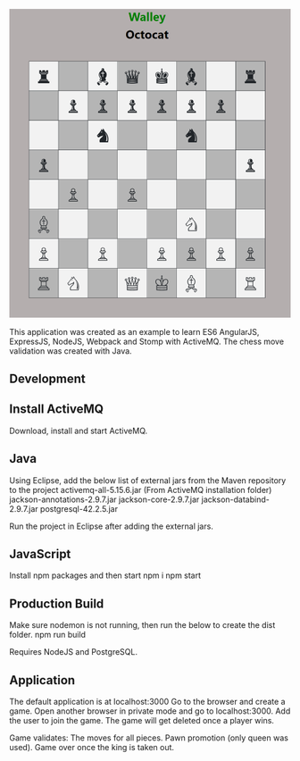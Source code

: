 ![Screenshot](/javascript/src/images/screenshot.PNG)


This application was created as an example to learn ES6 AngularJS, ExpressJS, NodeJS, Webpack and Stomp with ActiveMQ. The chess move validation was created with Java.

## Development

## Install ActiveMQ 
Download, install and start ActiveMQ.

## Java
Using Eclipse, add the below list of external jars from the Maven repository to the project
activemq-all-5.15.6.jar (From ActiveMQ installation folder)
jackson-annotations-2.9.7.jar
jackson-core-2.9.7.jar
jackson-databind-2.9.7.jar
postgresql-42.2.5.jar

Run the project in Eclipse after adding the external jars.

## JavaScript
Install npm packages and then start
npm i
npm start


## Production Build
Make sure nodemon is not running, then run the below to create the dist folder.
npm run build

Requires NodeJS and PostgreSQL.

## Application
The default application is at localhost:3000
Go to the browser and create a game. Open another browser in private mode and go to localhost:3000. Add the user to join the game. The game will get deleted once a player wins.

Game validates:
The moves for all pieces.
Pawn promotion (only queen was used).
Game over once the king is taken out.

